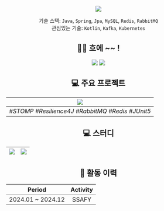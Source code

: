<div align=center>
  
![](https://capsule-render.vercel.app/api?type=waving&color=gradient&height=230&section=header&text=JooWon%20Jin&fontSize=80&fontAlignY=37&desc=Server%20Developer)


기술 스택: `Java`, `Spring`, `Jpa`, `MySQL`, `Redis`, `RabbitMQ`<br>
관심있는 기술: `Kotlin`, `Kafka`, `Kubernetes`<br>


## 👋🏻 흐에 ~~ !
[![](https://mazassumnida.wtf/api/mini/generate_badge?boj=sd_lover)](https://solved.ac/sd_lover/)
![](https://hits.seeyoufarm.com/api/count/incr/badge.svg?url=https%3A%2F%2Fgithub.com%2Fjinjoo-lab&count_bg=%2329B0C6&title_bg=%23434343&icon=&icon_color=%23E7E7E7&title=&edge_flat=false)

## 💻 주요 프로젝트

|[![](https://github-readme-stats.vercel.app/api/pin/?theme=github_dark_dimmed&username=HongDam-org&repo=TWTW)](https://github.com/HongDam-org/TWTW)|
|:----:|
|_#STOMP #Resilience4J #RabbitMQ #Redis #JUnit5_|_#Kafka #k8s #GitOps #Redis #Crawling #Blockchain_|

## 💻 스터디
|[![](https://github-readme-stats.vercel.app/api/pin/?theme=github_dark_dimmed&username=jinjoo-lab&repo=Data-Structure)](https://github.com/jinjoo-lab/Data-Structure)|[![](https://github-readme-stats.vercel.app/api/pin/?theme=github_dark_dimmed&username=jinjoo-lab&repo=Spring-Study)](https://github.com/jinjoo-lab/Spring-Study)|
|:----:|:----:|


## 📜 활동 이력

|Period|Activity|
|:----:|:----:|
|2024.01 ~ 2024.12|SSAFY|

</div>
